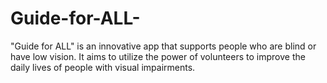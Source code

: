 # Guide-for-ALL-
"Guide for ALL" is an innovative app that supports people who are blind or have low vision. It aims to utilize the power of volunteers to improve the daily lives of people with visual impairments.

